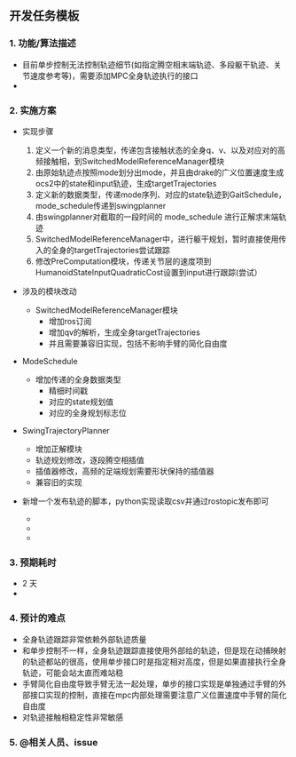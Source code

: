 ## 开发任务模板

### 1. 功能/算法描述

- 目前单步控制无法控制轨迹细节(如指定腾空相末端轨迹、多段躯干轨迹、关节速度参考等)，需要添加MPC全身轨迹执行的接口
- 

### 2. 实施方案

- 实现步骤
  1. 定义一个新的消息类型，传递包含接触状态的全身q、v、以及对应对的高频接触相，到SwitchedModelReferenceManager模块
  2. 由原始轨迹点按照mode划分出mode，并且由drake的广义位置速度生成ocs2中的state和input轨迹，生成targetTrajectories
  3. 定义新的数据类型，传递mode序列、对应的state轨迹到GaitSchedule，mode_schedule传递到swingplanner
  4. 由swingplanner对截取的一段时间的 mode_schedule 进行正解求末端轨迹
  5. SwitchedModelReferenceManager中，进行躯干规划，暂时直接使用传入的全身的targetTrajectories尝试跟踪
  6. 修改PreComputation模块，传递关节层的速度项到HumanoidStateInputQuadraticCost设置到input进行跟踪(尝试）


- 涉及的模块改动
  - SwitchedModelReferenceManager模块
	  - 增加ros订阅
	  - 增加qv的解析，生成全身targetTrajectories
	  - 并且需要兼容旧实现，包括不影响手臂的简化自由度
- ModeSchedule
	- 增加传递的全身数据类型
		- 精细时间戳
		- 对应的state规划值
		- 对应的全身规划标志位
- SwingTrajectoryPlanner
	- 增加正解模块
	- 轨迹规划修改，逐段腾空相插值
	- 插值器修改，高频的足端规划需要形状保持的插值器
	- 兼容旧的实现
- 新增一个发布轨迹的脚本，python实现读取csv并通过rostopic发布即可
  - <!-- 如果是新增的案例、测试用例等，需要说明现有接口、需要新增或者改动的接口、工具(使用的语言、新增库等)等 -->
  - <!-- 如果是对现有案例的修改，需要说明改动前后的区别和影响 -->
  - <!-- 尽量具体到功能模块文件 -->


### 3. 预期耗时
<!-- 请估计完成该任务所需的时间
如果预计耗时>=4h，需要组长/项目负责人确认后方可开发
-->
- 2 天
- 

### 4. 预计的难点
<!-- 列出可能遇到的技术难点或挑战 -->
- 全身轨迹跟踪非常依赖外部轨迹质量
- 和单步控制不一样，全身轨迹跟踪直接使用外部给的轨迹，但是现在动捕映射的轨迹都站的很高，使用单步接口时是指定相对高度，但是如果直接执行全身轨迹，可能会站太直而难站稳
- 手臂简化自由度导致手臂无法一起处理，单步的接口实现是单独通过手臂的外部接口实现的控制，直接在mpc内部处理需要注意广义位置速度中手臂的简化自由度
- 对轨迹接触相稳定性非常敏感
### 5. @相关人员、issue
<!-- @需要知会或确认的相关人员或者相关issue -->


